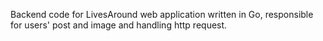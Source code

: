Backend code for LivesAround web application written in Go, responsible for users' post and image and handling http request.
